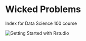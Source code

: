 # Wicked Problems

Index for Data Science 100 course

![Getting Started with Rstudio](my_first_script.R)
